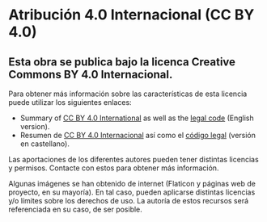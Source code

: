 # Atribución 4.0 Internacional (CC BY 4.0)

## Esta obra se publica bajo la licenca Creative Commons BY 4.0 Internacional. 

Para obtener más información sobre las características de esta licencia puede utilizar los siguientes enlaces:
 * Summary of [CC BY 4.0 International](https://creativecommons.org/licenses/by/4.0/deed.en) as well as the [legal code](https://creativecommons.org/licenses/by/4.0/legalcode) (English version).
 * Resumen de [CC BY 4.0 Internacional](https://creativecommons.org/licenses/by/4.0/deed.en) así como el [código legal](https://creativecommons.org/licenses/by/4.0/legalcode.es) (versión en castellano).

Las aportaciones de los diferentes autores pueden tener distintas licencias y permisos. Contacte con estos para obtener más información.

Algunas imágenes se han obtenido de internet (Flaticon y páginas web de proyecto, en su mayoría). En tal caso, pueden aplicarse distintas licencias y/o límites sobre los derechos de uso. La autoría de estos recursos será referenciada en su caso, de ser posible. 
